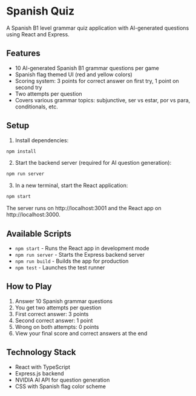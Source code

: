 # Spanish Quiz

A Spanish B1 level grammar quiz application with AI-generated questions using React and Express.

## Features

- 10 AI-generated Spanish B1 grammar questions per game
- Spanish flag themed UI (red and yellow colors)
- Scoring system: 3 points for correct answer on first try, 1 point on second try
- Two attempts per question
- Covers various grammar topics: subjunctive, ser vs estar, por vs para, conditionals, etc.

## Setup

1. Install dependencies:
```bash
npm install
```

2. Start the backend server (required for AI question generation):
```bash
npm run server
```

3. In a new terminal, start the React application:
```bash
npm start
```

The server runs on http://localhost:3001 and the React app on http://localhost:3000.

## Available Scripts

- `npm start` - Runs the React app in development mode
- `npm run server` - Starts the Express backend server
- `npm run build` - Builds the app for production
- `npm test` - Launches the test runner

## How to Play

1. Answer 10 Spanish grammar questions
2. You get two attempts per question
3. First correct answer: 3 points
4. Second correct answer: 1 point
5. Wrong on both attempts: 0 points
6. View your final score and correct answers at the end

## Technology Stack

- React with TypeScript
- Express.js backend
- NVIDIA AI API for question generation
- CSS with Spanish flag color scheme

